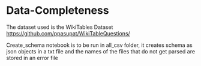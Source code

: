 # Data-Completeness

The dataset used is the WikiTables Dataset
https://github.com/ppasupat/WikiTableQuestions/

Create_schema notebook is to be run in all_csv folder, it creates schema as json objects in a txt file and the names of the files that do not get parsed are stored in an error file
